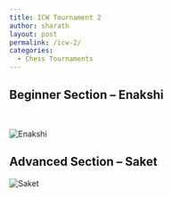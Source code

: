 ```yaml
---
title: ICW Tournament 2
author: sharath
layout: post
permalink: /icw-2/
categories:
  - Chess Tournaments
---
```

## Beginner Section &#8211; **Enakshi**

&nbsp;

![Enakshi](/wp-content/uploads/2015/02/31.jpg)
  


## Advanced Section &#8211; **Saket**

![Saket](/wp-content/uploads/2015/02/saket.jpg)
